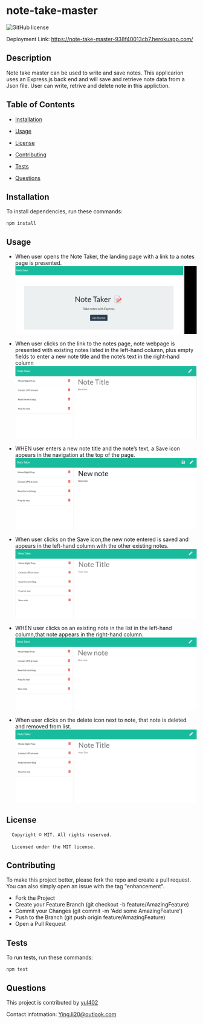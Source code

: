 # note-take-master
![GitHub license](https://img.shields.io/badge/license-MIT-yellowgreen.svg)

Deployment Link: https://note-take-master-938f40013cb7.herokuapp.com/
## Description

Note take master can be used to write and save notes. This applicarion uses an Express.js back end and will save and retrieve note data from a Json file. User can write, retrive and delete note in this appliction.


## Table of Contents

* [Installation](#Installation)

* [Usage](#usage)

* [License](#license)

* [Contributing](#contributing)

* [Tests](#tests)

* [Questions](#questions)


## Installation

To install dependencies, run these commands:

```
npm install
```


## Usage
- When user opens the Note Taker, the landing page with a link to a notes page is presented.
![Landing page](./Asset/landing-page.png)

- When user clicks on the link to the notes page, note webpage is presented with existing notes listed in the left-hand column, plus empty fields to enter a new note title and the note’s text in the right-hand column
![Note page](./Asset/note-page.png)

- WHEN user enters a new note title and the note’s text, a Save icon appears in the navigation at the top of the page. 
![Add note](./Asset/add-note.png)

- When user clicks on the Save icon,the new note entered is saved and appears in the left-hand column with the other existing notes.
![Save note](./Asset/save-note.png)

- WHEN user clicks on an existing note in the list in the left-hand column,that note appears in the right-hand column.
![Check note](./Asset/check-note.png)

- When user clicks on the delete icon next to note, that note is deleted and removed from list.
![Delete note](./Asset/delete-note.png)

## License

      Copyright © MIT. All rights reserved. 
      
      Licensed under the MIT license.


## Contributing
To make this project better, please fork the repo and create a pull request. You can also simply open an issue with the tag "enhancement".

* Fork the Project
* Create your Feature Branch (git checkout -b feature/AmazingFeature)
* Commit your Changes (git commit -m 'Add some AmazingFeature')
* Push to the Branch (git push origin feature/AmazingFeature)
* Open a Pull Request




## Tests

To run tests, run these commands:

```
npm test
```

## Questions
This project is contributed by [yul402](https://github.com/yul402/)

Contact infotmation: Ying.li20@outlook.com
